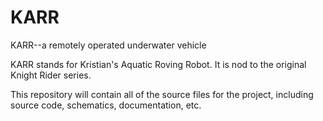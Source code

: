 # KARR
KARR--a remotely operated underwater vehicle

KARR stands for Kristian's Aquatic Roving Robot. It is nod to the original Knight Rider series.

This repository will contain all of the source files for the project, including source code, schematics, documentation, etc.
